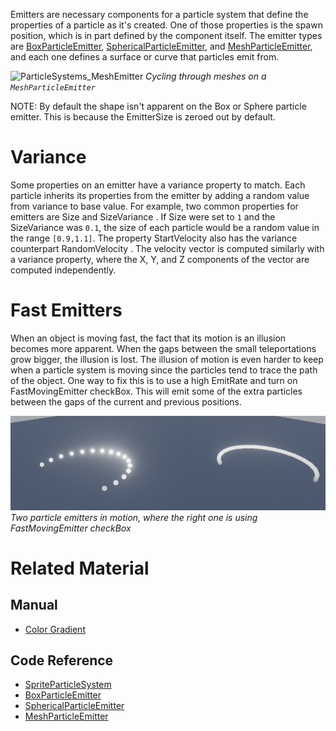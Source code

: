 Emitters are necessary components for a particle system that define the properties of a particle as it's created.  One of those properties is the spawn position, which is in part defined by the component itself.  The emitter types are [BoxParticleEmitter](https://github.com/ZilchEngine/ZilchDocs/blob/master/code_reference/class_reference/boxparticleemitter.md), [SphericalParticleEmitter](https://github.com/ZilchEngine/ZilchDocs/blob/master/code_reference/class_reference/sphericalparticleemitter.md), and [MeshParticleEmitter](https://github.com/ZilchEngine/ZilchDocs/blob/master/code_reference/class_reference/meshparticleemitter.md), and each one defines a surface or curve that particles emit from.



![ParticleSystems_MeshEmitter](https://raw.githubusercontent.com/ZilchEngine/ZilchFiles/master/doc_files/46683.gif) *Cycling through meshes on a `MeshParticleEmitter`*


NOTE: By default the shape isn't apparent on the Box or Sphere particle emitter.  This is because the EmitterSize  is zeroed out by default.

 # Variance
Some properties on an emitter have a variance property to match.  Each particle inherits its properties from the emitter by adding a random value from variance to base value.  For example, two common properties for emitters are Size  and SizeVariance .  If Size  were set to `1` and the SizeVariance  was `0.1`, the size of each particle would be a random value in the range `[0.9,1.1]`.  The property StartVelocity  also has the variance counterpart RandomVelocity .  The velocity vector is computed similarly with a variance property, where the X, Y, and Z components of the vector are computed independently.

 # Fast Emitters
When an object is moving fast, the fact that its motion is an illusion becomes more apparent.  When the gaps between the small teleportations grow bigger, the illusion is lost.  The illusion of motion is even harder to keep when a particle system is moving since the particles tend to trace the path of the object.  One way to fix this is to use a high EmitRate  and turn on FastMovingEmitter checkBox.  This will emit some of the extra particles between the gaps of the current and previous positions.



![ParticleSystems_FastMovingEmitter](https://raw.githubusercontent.com/ZilchEngine/ZilchFiles/master/doc_files/46688.gif) *Two particle emitters in motion, where the right one is using FastMovingEmitter checkBox*


 # Related Material
 ## Manual
- [Color Gradient](https://github.com/ZilchEngine/ZilchDocs/blob/master/zilch_editor_documentation/zilchmanual/architecture/resources/colorgradient.md)

 ## Code Reference
- [SpriteParticleSystem](https://github.com/ZilchEngine/ZilchDocs/blob/master/zilch_editor_documentation/code_reference/class_reference/spriteparticlesystem.md)
- [BoxParticleEmitter](https://github.com/ZilchEngine/ZilchDocs/blob/master/code_reference/class_reference/boxparticleemitter.md)
- [SphericalParticleEmitter](https://github.com/ZilchEngine/ZilchDocs/blob/master/code_reference/class_reference/sphericalparticleemitter.md)
- [MeshParticleEmitter](https://github.com/ZilchEngine/ZilchDocs/blob/master/code_reference/class_reference/meshparticleemitter.md)
 

 